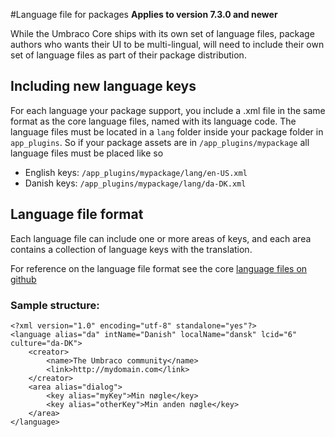 #Language file for packages
**Applies to version 7.3.0 and newer**

While the Umbraco Core ships with its own set of language files, package authors who wants their UI to be multi-lingual, will need to include their own set of language files as part of their package distribution.

## Including new language keys
For each language your package support, you include a .xml file in the same format as the core language files, named with its language code. The language files must be located in a `lang` folder inside your package folder in `app_plugins`. So if your package assets are in `/app_plugins/mypackage` all language files must be placed like so

- English keys: `/app_plugins/mypackage/lang/en-US.xml`
- Danish keys: `/app_plugins/mypackage/lang/da-DK.xml`

## Language file format
Each language file can include one or more areas of keys, and each area contains a collection of language keys with the translation.

For reference on the language file format see the core [language files on github](https://github.com/umbraco/Umbraco-CMS/tree/dev-v7/src/Umbraco.Web.UI/umbraco/config/lang)

### Sample structure:

    <?xml version="1.0" encoding="utf-8" standalone="yes"?>
    <language alias="da" intName="Danish" localName="dansk" lcid="6" culture="da-DK">
        <creator>
            <name>The Umbraco community</name>
            <link>http://mydomain.com</link>
        </creator>
        <area alias="dialog">
            <key alias="myKey">Min nøgle</key>
            <key alias="otherKey">Min anden nøgle</key>
        </area>
    </language>


